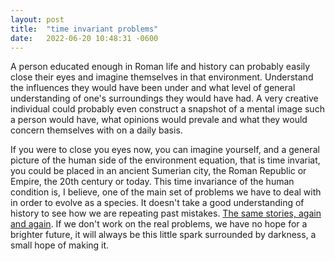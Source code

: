 ```yaml
---
layout: post
title:  "time invariant problems"
date:   2022-06-20 10:48:31 -0600
---
```

A person educated enough in Roman life and history can probably easily close their eyes and imagine themselves in that environment. Understand the influences they would have been under and what level of general understanding of one's surroundings they would have had. A very creative individual could probably even construct a snapshot of a mental image such a person would have, what opinions would prevale and what they would concern themselves with on a daily basis.

If you were to close you eyes now, you can imagine yourself, and a general picture of the human side of the environment equation, that is time invariat, you could be placed in an ancient Sumerian city, the Roman Republic or Empire, the 20th century or today. This time invariance of the human condition is, I believe, one of the main set of problems we have to deal with in order to evolve as a species. It doesn't take a good understanding of history to see how we are repeating past mistakes. [The same stories, again and again](https://collabfund.com/blog/the-same-stories-again-and-again/). If we don't work on the real problems, we have no hope for a brighter future, it will always be this little spark surrounded by darkness, a small hope of making it.
